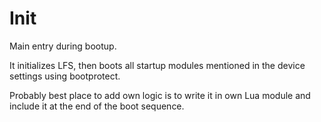 # Init

Main entry during bootup.

It initializes LFS, then boots all startup modules mentioned in the device settings using bootprotect.

Probably best place to add own logic is to write it in own Lua module and include it at the end of the boot sequence.
